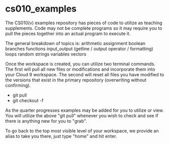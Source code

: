 cs010_examples
==============

The CS010(v) examples repository has pieces of code to utilize as teaching 
supplements. Code may not be complete programs so it may require you to pull the
pieces together into an actual program to execute it.

The general breakdown of topics is:
arithmetic
assignment
boolean
branches
functions
input_output (getline / output operator / formatting)
loops
random
strings
variables
vectors


Once the workspace is created, you can utilize two terminal commands. The first
will pull all new files or modifications and incorporate them into your
Cloud 9 workspace. The second will reset all files you have modified to the 
versions that exist in the primary repository (overwriting without confirming).

* git pull
* git checkout -f


As the quarter progresses examples may be added for you to utilize or view. You
will utilize the above "git pull" whenever you wish to check and see if there
is anything new for you to "grab".


To go back to the top most visible level of your workspace, we provide an alias
to take you there, just type "home" and hit enter.